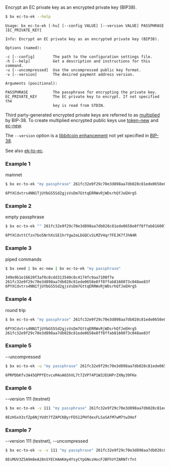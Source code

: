 Encrypt an EC private key as an encrypted private key (BIP38).
```sh
$ bx ec-to-ek --help
```
```
Usage: bx ec-to-ek [-hu] [--config VALUE] [--version VALUE] PASSPHRASE   
[EC_PRIVATE_KEY]                                                         

Info: Encrypt an EC private key as an encrypted private key (BIP38).     

Options (named):

-c [--config]        The path to the configuration settings file.        
-h [--help]          Get a description and instructions for this command.
-u [--uncompressed]  Use the uncompressed public key format.             
-v [--version]       The desired payment address version.                

Arguments (positional):

PASSPHRASE           The passphrase for encrypting the private key.      
EC_PRIVATE_KEY       The EC private key to encrypt. If not specified the 
                     key is read from STDIN.
```
Third party-generated encrypted private keys are referred to as [multiplied](https://github.com/bitcoin/bips/blob/master/bip-0038.mediawiki#Encryption_when_EC_multiply_mode_is_used) by BIP-38. To create multiplied encrypted public keys use [token-new](bx-token-new) and [ec-new](bx-ec-new).

The `--version` option is a [libbitcoin enhancement](https://github.com/libbitcoin/libbitcoin/wiki/Altchain-Encrypted-Private-Keys) not yet specified in [BIP-38](https://github.com/bitcoin/bips/blob/master/bip-0038.mediawiki).

See also [ek-to-ec](bx-ek-to-ec).
### Example 1
mainnet
```sh
$ bx ec-to-ek "my passphrase" 261fc32e9f29c70e3d898aa7db028c81ede0658e8ff8ffab8160073c048ae83f
```
```
6PYXCdvtrs4NN1TjUYbGS5Sd2gjsVsDm7GttqERRWvRjWDsrhQfJeEHrg5
```
### Example 2
empty passphrase
```sh
$ bx ec-to-ek "" 261fc32e9f29c70e3d898aa7db028c81ede0658e8ff8ffab8160073c048ae83f
```
```
6PYXCdvttCfzn7bo5NrhXsSE1hrYgw2oLbGQCvSLMZV4qr7FEJK7fJhN4R
```
### Example 3
piped commands
```sh
$ bx seed | bx ec-new | bx ec-to-ek "my passphrase"
```
```
349e9b1e16620f3af0c8cdd313540c8c4174fc9aa7100f7e
261fc32e9f29c70e3d898aa7db028c81ede0658e8ff8ffab8160073c048ae83f
6PYXCdvtrs4NN1TjUYbGS5Sd2gjsVsDm7GttqERRWvRjWDsrhQfJeEHrg5
```
### Example 4
round trip
```sh
$ bx ec-to-ek "my passphrase" 261fc32e9f29c70e3d898aa7db028c81ede0658e8ff8ffab8160073c048ae83f | bx ek-to-ec "my passphrase"
```
```
6PYXCdvtrs4NN1TjUYbGS5Sd2gjsVsDm7GttqERRWvRjWDsrhQfJeEHrg5
261fc32e9f29c70e3d898aa7db028c81ede0658e8ff8ffab8160073c048ae83f
```
### Example 5
--uncompressed
```sh
$ bx ec-to-ek -u "my passphrase" 261fc32e9f29c70e3d898aa7db028c81ede0658e8ff8ffab8160073c048ae83f
```
```
6PRPDbKfv3A45QPPfEtvcxM4oA6ShVL7t72VP74P1W3JEUHPrZXNy39FKe
```
### Example 6
--version 111 (testnet)
```sh
$ bx ec-to-ek -v 111 "my passphrase" 261fc32e9f29c70e3d898aa7db028c81ede0658e8ff8ffab8160073c048ae83f
```
```
8EzHSxX3sfZp6NjYUdt7fZAPCKByrFDS12PHfdexFLSaSAfM7wM7tw3Hof
```
### Example 7
--version 111 (testnet), --uncompressed
```sh
$ bx ec-to-ek -u -v 111 "my passphrase" 261fc32e9f29c70e3d898aa7db028c81ede0658e8ff8ffab8160073c048ae83f
```
```
8EsMUV3Z5A9m8eA28nSYECHAmKmy4YsyCYpGNvzHocFJBFhVYZARNfrfnt
```